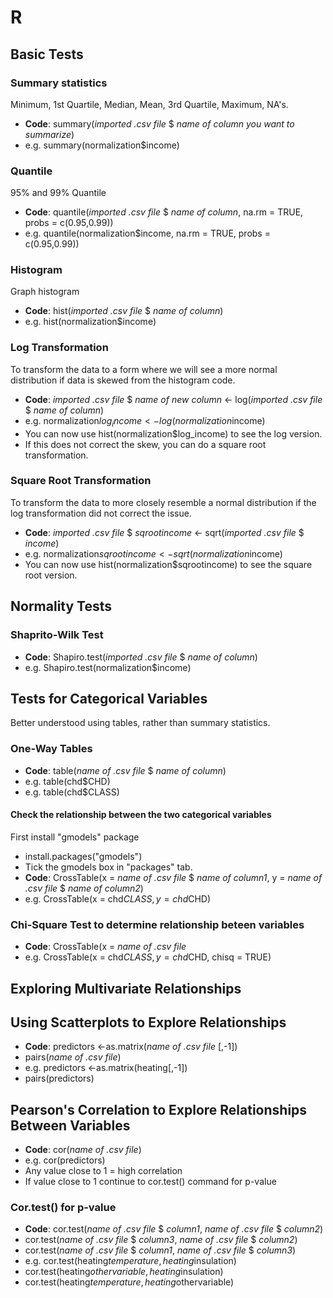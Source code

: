 # R
## Basic Tests
### Summary statistics
Minimum, 1st Quartile, Median, Mean, 3rd Quartile, Maximum, NA's.
 - **Code**: summary(*imported .csv file* $ *name of column you want to summarize*)
 - e.g. summary(normalization$income)
### Quantile
95% and 99% Quantile
- **Code**: quantile(*imported .csv file* $ *name of column*, na.rm = TRUE, probs = c(0.95,0.99))
- e.g. quantile(normalization$income, na.rm = TRUE, probs = c(0.95,0.99))
### Histogram
Graph histogram
- **Code**: hist(*imported .csv file* $ *name of column*)
- e.g. hist(normalization$income)
### Log Transformation
To transform the data to a form where we will see a more normal distribution if data is skewed from the histogram code.
- **Code**: *imported .csv file* $ *name of new column* <- log(*imported .csv file* $ *name of column*)
- e.g. normalization$log_income <- log(normalization$income)
- You can now use hist(normalization$log_income) to see the log version.
- If this does not correct the skew,  you can do a square root transformation.
### Square Root Transformation
To transform the data to more closely resemble a normal distribution if the log transformation did not correct the issue.
- **Code**: *imported .csv file* $ *sqrootincome* <- sqrt(*imported .csv file* $ *income*)
- e.g. normalization$sqrootincome <- sqrt(normalization$income)
- You can now use hist(normalization$sqrootincome) to see the square root version.
## Normality Tests
### Shaprito-Wilk Test
- **Code**: Shapiro.test(*imported .csv file* $ *name of column*)
- e.g. Shapiro.test(normalization$income)
## Tests for Categorical Variables
Better understood using tables, rather than summary statistics.
### One-Way Tables
- **Code**: table(*name of .csv file* $ *name of column*)
- e.g. table(chd$CHD)
- e.g. table(chd$CLASS)
#### Check the relationship between the two categorical variables 
First install "gmodels" package
- install.packages("gmodels")
- Tick the gmodels box in "packages" tab.
- **Code**: CrossTable(x = *name of .csv file* $ *name of column1*, y = *name of .csv file* $ *name of column2*)
- e.g. CrossTable(x = chd$CLASS,y=chd$CHD)
### Chi-Square Test to determine relationship beteen variables
- **Code**: CrossTable(x = *name of .csv file* 
- e.g. CrossTable(x = chd$CLASS,y=chd$CHD, chisq = TRUE)
## Exploring Multivariate Relationships
## Using Scatterplots to Explore Relationships
- **Code**: predictors <-as.matrix(*name of .csv file* [,-1]) 
 - pairs(*name of .csv file*)
- e.g. predictors <-as.matrix(heating[,-1])
 - pairs(predictors)
## Pearson's Correlation to Explore Relationships Between Variables
- **Code**: cor(*name of .csv file*)
- e.g. cor(predictors)
- Any value close to 1 = high correlation
- If value close to 1 continue to cor.test() command for p-value
### Cor.test() for p-value
- **Code**: cor.test(*name of .csv file* $ *column1*, *name of .csv file* $ *column2*)
 - cor.test(*name of .csv file* $ *column3*, *name of .csv file* $ *column2*)
 - cor.test(*name of .csv file* $ *column1*, *name of .csv file* $ *column3*)
- e.g. cor.test(heating$temperature, heating$insulation)
 - cor.test(heating$othervariable, heating$insulation)
 - cor.test(heating$temperature, heating$othervariable)
